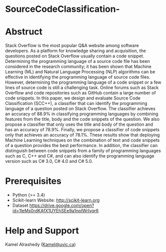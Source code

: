 # SourceCodeClassification-

# Abstruct

Stack Overflow is the most popular Q&A website among software developers. As a platform for knowledge sharing and acquisition, the questions posted on Stack Overflow usually contain a code snippet. Determining the programming language of a source code file has been considered in the research community; it has been shown that Machine Learning (ML) and Natural Language Processing (NLP) algorithms can be effective in identifying the programming language of source code files. However, determining the programming language of a code snippet or a few lines of source code is still a challenging task. Online forums such as Stack Overflow and code repositories such as GitHub contain a large number of code snippets. In this paper, we design and evaluate Source Code Classification (SCC++), a classifier that can identify the programming language of a question posted on Stack Overflow. The classifier achieves an accuracy of 88.9% in classifying programming languages by combining features from the title, body and the code snippets of the question. We also propose a classifier that only uses the title and body of the question and has an accuracy of 78.9%. Finally, we propose a classifier of code snippets only that achieves an accuracy of 78.1%. These results show that deploying Machine Learning techniques on the combination of text and code snippets of a question provides the best performance. In addition, the classifier can distinguish between code snippets from a family of programming languages such as C, C++ and C#, and can also identify the programming language version such as C# 3.0, C# 4.0 and C# 5.0.


# Prerequisites
*  Python (>= 3.4)
*  Scikit-learn 
Website: http://scikit-learn.org
* Dataset https://drive.google.com/open?id=1leMs0rdKAfX1UYEhSEe9a1npIWrIvqr6



# Help and Support

Kamel Alrashedy (Kamel@uvic.ca)

